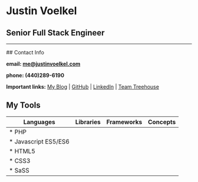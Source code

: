 # Justin Voelkel
## Senior Full Stack Engineer
<hr/>
## Contact Info

**email: [me@justinvoelkel.com](mailto:me@justinvoelkel.com)**

**phone: (440)289-6190**

**Important links:**
[My Blog](http://justinvoelkel.me) | 
[GitHub](https://github.com/justinvoelkel) | 
[LinkedIn](http://www.linkedin.com/pub/justin-voelkel/17/2b8/97b) | 
[Team Treehouse](https://teamtreehouse.com/justinvoelkel)

## My Tools
Languages | Libraries | Frameworks | Concepts
--------- | --------- | ---------- | ---------
* PHP     |           |            |
* Javascript ES5/ES6 |       |       |
* HTML5 |   |   |
* CSS3 |   |   |
* SaSS |   |   |
